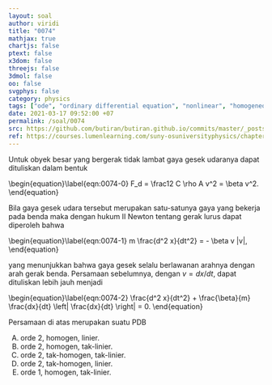 ```yaml
---
layout: soal
author: viridi
title: "0074"
mathjax: true
chartjs: false
ptext: false
x3dom: false
threejs: false
3dmol: false
oo: false
svgphys: false
category: physics
tags: ["ode", "ordinary differential equation", "nonlinear", "homogeneous", "drag force", "fi3201", "2020-1"]
date: 2021-03-17 09:52:00 +07
permalink: /soal/0074
src: https://github.com/butiran/butiran.github.io/commits/master/_posts/soal/04/2021-03-17-ode-3.md
ref: https://courses.lumenlearning.com/suny-osuniversityphysics/chapter/6-4-drag-force-and-terminal-speed/
---
```

Untuk obyek besar yang bergerak tidak lambat gaya gesek udaranya dapat dituliskan dalam bentuk

\begin{equation}\label{eqn:0074-0}
F_d = \frac12 C \rho A v^2 = \beta v^2.
\end{equation}

Bila gaya gesek udara tersebut merupakan satu-satunya gaya yang bekerja pada benda maka dengan hukum II Newton tentang gerak lurus dapat diperoleh bahwa

\begin{equation}\label{eqn:0074-1}
m \frac{d^2 x}{dt^2} = - \beta v \|v\|,
\end{equation}

yang menunjukkan bahwa gaya gesek selalu berlawanan arahnya dengan arah gerak benda. Persamaan sebelumnya, dengan $v = dx/dt$, dapat dituliskan lebih jauh menjadi

\begin{equation}\label{eqn:0074-2}
\frac{d^2 x}{dt^2} + \frac{\beta}{m} \frac{dx}{dt} \left\| \frac{dx}{dt} \right\| = 0.
\end{equation}

Persamaan di atas merupakan suatu PDB

<ol type="A">
<li>orde 2, homogen, linier.
<li>orde 2, homogen, tak-linier.
<li>orde 2, tak-homogen, tak-linier.
<li>orde 2, tak-homogen, linier.
<li>orde 1, homogen, tak-linier.
